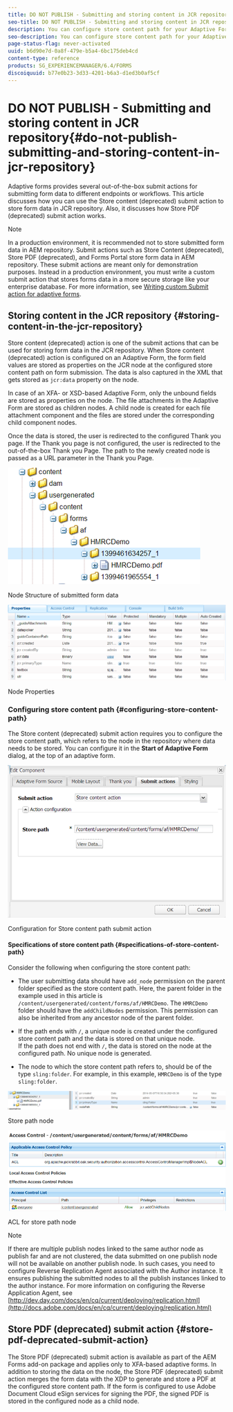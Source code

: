 ```yaml
---
title: DO NOT PUBLISH - Submitting and storing content in JCR repository
seo-title: DO NOT PUBLISH - Submitting and storing content in JCR repository
description: You can configure store content path for your Adaptive Forms to configure to store form data in JCR repository on form submission. 
seo-description: You can configure store content path for your Adaptive Forms to configure to store form data in JCR repository on form submission. 
page-status-flag: never-activated
uuid: b6d90e7d-0a8f-479e-b5a4-6bc175deb4cd
content-type: reference
products: SG_EXPERIENCEMANAGER/6.4/FORMS
discoiquuid: b77e0b23-3d33-4201-b6a3-d1ed3b0af5cf
---
```


# DO NOT PUBLISH - Submitting and storing content in JCR repository{#do-not-publish-submitting-and-storing-content-in-jcr-repository}

Adaptive forms provides several out-of-the-box submit actions for submitting form data to different endpoints or workflows. This article discusses how you can use the Store content (deprecated) submit action to store form data in JCR repository. Also, it discusses how Store PDF (deprecated) submit action works.

>[!NOTE]
>
>In a production environment, it is recommended not to store submitted form data in AEM repository. Submit actions such as Store Content (deprecated), Store PDF (deprecated), and Forms Portal store form data in AEM repository. These submit actions are meant only for demonstration purposes. Instead in a production environment, you must write a custom submit action that stores forms data in a more secure storage like your enterprise database. For more information, see [Writing custom Submit action for adaptive forms](../../../forms/using/custom-submit-action-form.md).

## Storing content in the JCR repository {#storing-content-in-the-jcr-repository}

Store content (deprecated) action is one of the submit actions that can be used for storing form data in the JCR repository. When Store content (deprecated) action is configured on an Adaptive Form, the form field values are stored as properties on the JCR node at the configured store content path on form submission. The data is also captured in the XML that gets stored as `jcr:data` property on the node.

In case of an XFA- or XSD-based Adaptive Form, only the unbound fields are stored as properties on the node. The file attachments in the Adaptive Form are stored as children nodes. A child node is created for each file attachment component and the files are stored under the corresponding child component nodes.

Once the data is stored, the user is redirected to the configured Thank you page. If the Thank you page is not configured, the user is redirected to the out-of-the-box Thank you Page. The path to the newly created node is passed as a URL parameter in the Thank you Page. 

![Node Structure of submitted form data ](assets/crxstorewithfa.png)

Node Structure of submitted form data 

![Properties of the node created for form submission](assets/crxsubmitprop.png)

Node Properties

### Configuring store content path {#configuring-store-content-path}

The Store content (deprecated) submit action requires you to configure the store content path, which refers to the node in the repository where data needs to be stored. You can configure it in the **Start of Adaptive Form** dialog, at the top of an adaptive form.

![Configuration for Store content path submit action](assets/path1.png)

Configuration for Store content path submit action

#### Specifications of store content path {#specifications-of-store-content-path}

Consider the following when configuring the store content path:

* The user submitting data should have `add_node` permission on the parent folder specified as the store content path. Here, the parent folder in the example used in this article is `/content/usergenerated/content/forms/af/HMRCDemo`. The `HMRCDemo` folder should have the `addChildNodes` permission. This permission can also be inherited from any ancestor node of the parent folder.

* If the path ends with `/`, a unique node is created under the configured store content path and the data is stored on that unique node.  
  If the path does not end with `/`, the data is stored on the node at the configured path. No unique node is generated.  

* The node to which the store content path refers to, should be of the type `sling:folder`. For example, in this example, `HMRCDemo` is of the type `sling:folder`.

![Store path node configured for store content submit action](assets/slingfolder.png)

Store path node

![ACL for store path node configured for store content submit action](assets/access.png)

ACL for store path node

>[!NOTE]
>
>If there are multiple publish nodes linked to the same author node as publish far and are not clustered, the data submitted on one publish node will not be available on another publish node. In such cases, you need to configure Reverse Replication Agent associated with the Author instance. It ensures publishing the submitted nodes to all the publish instances linked to the author instance. For more information on configuring the Reverse Application Agent, see [http://dev.day.com/docs/en/cq/current/deploying/replication.html](http://docs.adobe.com/docs/en/cq/current/deploying/replication.html)

## Store PDF (deprecated) submit action {#store-pdf-deprecated-submit-action}

The Store PDF (deprecated) submit action is available as part of the AEM Forms add-on package and applies only to XFA-based adaptive forms. In addition to storing the data on the node, the Store PDF (deprecated) submit action merges the form data with the XDP to generate and store a PDF at the configured store content path. If the form is configured to use Adobe Document Cloud eSign services for signing the PDF, the signed PDF is stored in the configured node as a child node.
